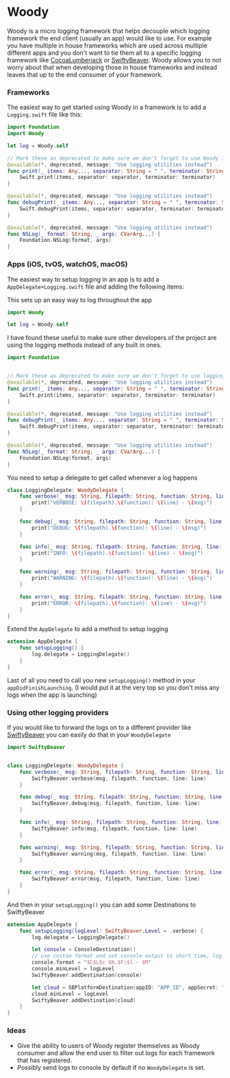 # Woody

Woody is a micro logging framework that helps decouple which logging framework the end client (usually an app) would like to use.  For example you have multiple in house frameworks which are used across multiple different apps and you don't want to tie them all to a specific logging framework like [CocoaLumberjack](https://github.com/CocoaLumberjack/CocoaLumberjack) or [SwiftyBeaver](https://github.com/SwiftyBeaver/SwiftyBeaver).  Woody allows you to not worry about that when developing those in house frameworks and instead leaves that up to the end consumer of your framework.

### Frameworks

The easiest way to get started using Woody in a framework is to add a `Logging.swift` file like this:

```swift
import Foundation
import Woody

let log = Woody.self

// Mark these as deprecated to make sure we don't forget to use Woody logging
@available(*, deprecated, message: "Use logging utilities instead")
func print(_ items: Any..., separator: String = " ", terminator: String = "\n") {
    Swift.print(items, separator: separator, terminator: terminator)
}

@available(*, deprecated, message: "Use logging utilities instead")
func debugPrint(_ items: Any..., separator: String = " ", terminator: String = "\n") {
    Swift.debugPrint(items, separator: separator, terminator: terminator)
}

@available(*, deprecated, message: "Use logging utilities instead")
func NSLog(_ format: String, _ args: CVarArg...) {
    Foundation.NSLog(format, args)
}
```

### Apps (iOS, tvOS, watchOS, macOS)


The easiest way to setup logging in an app is to add a `AppDelegate+Logging.swift` file and adding the following items:

This sets up an easy way to log throughout the app
```swift
import Woody

let log = Woody.self
```

I have found these useful to make sure other developers of the project are using the logging methods instead of any built in ones.
```swift
import Foundation


// Mark these as deprecated to make sure we don't forget to use logging in the app
@available(*, deprecated, message: "Use logging utilities instead")
func print(_ items: Any..., separator: String = " ", terminator: String = "\n") {
    Swift.print(items, separator: separator, terminator: terminator)
}

@available(*, deprecated, message: "Use logging utilities instead")
func debugPrint(_ items: Any..., separator: String = " ", terminator: String = "\n") {
    Swift.debugPrint(items, separator: separator, terminator: terminator)
}

@available(*, deprecated, message: "Use logging utilities instead")
func NSLog(_ format: String, _ args: CVarArg...) {
    Foundation.NSLog(format, args)
}
```

You need to setup a delegate to get called whenever a log happens

```swift
class LoggingDelegate: WoodyDelegate {
    func verbose(_ msg: String, filepath: String, function: String, line: Int) {
		print("VERBOSE: \(filepath).\(function): \(line) - \(msg)")
    }

    func debug(_ msg: String, filepath: String, function: String, line: Int) {
		print("DEBUG: \(filepath).\(function): \(line) - \(msg)")
    }

    func info(_ msg: String, filepath: String, function: String, line: Int) {
		print("INFO: \(filepath).\(function): \(line) - \(msg)")
    }

    func warning(_ msg: String, filepath: String, function: String, line: Int) {
		print("WARNING: \(filepath).\(function): \(line) - \(msg)")
    }

    func error(_ msg: String, filepath: String, function: String, line: Int) {
		print("ERROR: \(filepath).\(function): \(line) - \(msg)")
    }
}
```

Extend the `AppDelegate` to add a method to setup logging

```swift
extension AppDelegate {
    func setupLogging() {
        log.delegate = LoggingDelegate()
    }
}
```

Last of all you need to call you new `setupLogging()` method in your `appDidFinishLaunching`.  (I would put it at the very top so you don't miss any logs when the app is launching)


### Using other logging providers

If you would like to forward the logs on to a different provider like [SwiftyBeaver](https://github.com/SwiftyBeaver/SwiftyBeaver) you can easily do that in your `WoodyDelegate`

```swift
import SwiftyBeaver


class LoggingDelegate: WoodyDelegate {
    func verbose(_ msg: String, filepath: String, function: String, line: Int) {
        SwiftyBeaver.verbose(msg, filepath, function, line: line)
    }

    func debug(_ msg: String, filepath: String, function: String, line: Int) {
        SwiftyBeaver.debug(msg, filepath, function, line: line)
    }

    func info(_ msg: String, filepath: String, function: String, line: Int) {
        SwiftyBeaver.info(msg, filepath, function, line: line)
    }

    func warning(_ msg: String, filepath: String, function: String, line: Int) {
        SwiftyBeaver.warning(msg, filepath, function, line: line)
    }

    func error(_ msg: String, filepath: String, function: String, line: Int) {
        SwiftyBeaver.error(msg, filepath, function, line: line)
    }
}
```

And then in your `setupLogging()` you can add some Destinations to SwiftyBeaver

```swift
extension AppDelegate {
    func setupLogging(logLevel: SwiftyBeaver.Level = .verbose) {
        log.delegate = LoggingDelegate()

        let console = ConsoleDestination()
        // use custom format and set console output to short time, log level & message
        console.format = "$C$L$c $N.$F:$l - $M"
        console.minLevel = logLevel
        SwiftyBeaver.addDestination(console)

        let cloud = SBPlatformDestination(appID: "APP_ID", appSecret: "SECRET", encryptionKey: "KEY")
        cloud.minLevel = logLevel
        SwiftyBeaver.addDestination(cloud)
    }
}
```

### Ideas

* Give the ability to users of Woody register themselves as Woody consumer and allow the end user to filter out logs for each framework that has registered.
* Possibly send logs to console by default if no `WoodyDelegate` is set.